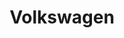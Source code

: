 ---
title: Volkswagen
crosslinks:
- GolfGTI
- metric_units
- livven
- MechanicAdvice
- autotldr
- tdi
- jetta
- AutoDetailing
- funny
- Wheels
- me_irl
- stance
- DIY
- Roadcam
- politics
- Audi
- 3Dprinting
- Porsche
- askamechanic
- Golf_R
---